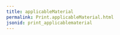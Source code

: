 ```yaml
---
title: applicableMaterial
permalink: Print.applicableMaterial.html
jsonid: print_applicablematerial
---
```

